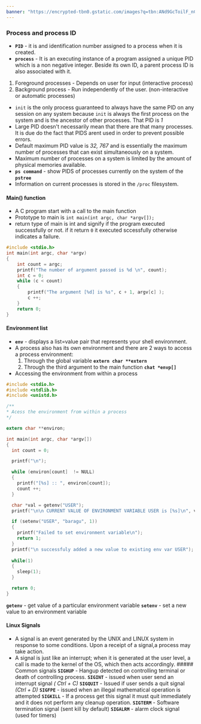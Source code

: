 ```yaml
---
banner: "https://encrypted-tbn0.gstatic.com/images?q=tbn:ANd9GcToilF_nC711LcEsUtRNtghu1wd6dmkU-CnFg&usqp=CAU"
---
```


### Process and process ID

-   **`PID`** - it is and identification number assigned to a process when it is created.
-   **`process`** - It is an executing instance of a program assigned a unique PID which is a non negative integer. Beside its own ID, a parent process ID is also associated with it.

1.  Foreground processes - Depends on user for input (interactive process)
2.  Background process - Run independently of the user. (non-interactive or automatic processes)

-   `init` is the only process guaranteed to always have the same PID on any session on any system because `init` is always the first process on the system and is the ancestor of other processes. That PID is *1*
-   Large PID doesn't necessarily mean that there are that many processes. It is due do the fact that PIDS arent used in order to prevent possible errors.
-   Default maximum PID value is *32, 767* and is essentially the maximum number of processes that can exist simultaneously on a system.
-   Maximum number of processes on a system is limited by the amount of physical memories available.
-   **`ps command`** - show PIDS of processes currently on the system of the **`pstree`**
-   Information on current processes is stored in the `/proc` filesystem.

#### Main() function

-   A C program start with a call to the main function
-   Prototype to main is `int main(int argc, char *argv[]);`
-   return type of main is int and signify if the program executed successfully or not. if it return `0` it executed sccessfully otherwise indicates a failure.

``` c
#include <stdio.h>
int main(int argc, char *argv)
{
    int count = argc;
    printf("The number of argument passed is %d \n", count);
    int c = 0;
    while (c < count)
    {
        printf("The argument [%d] is %s", c + 1, argv[c] );
        c ++;
    }
    return 0;
}
```

#### Environment list

-   **`env`** - displays a list=value pair that represents your shell environment.
-   A process also has its own environment and there are 2 ways to access a process environment:
    1.  Through the global variable **`extern char **extern`**
    2.  Through the third argument to the main function **`chat *envp[]`**
-   Accessing the environment from within a process

``` c
#include <stdio.h>
#include <stdlib.h>
#include <unistd.h>

/**
* Acess the environment from within a process
*/

extern char **environ;

int main(int argc, char *argv[])
{
  int count = 0;

  printf("\n");

  while (environ[count]  != NULL)
  {
    printf("[%s] :: ", environ[count]);
    count ++;
  }

  char *val = getenv("USER");
  printf("\n\n CURRENT VALUE OF ENVIRONMENT VARIABLE USER is [%s]\n", val);

  if (setenv("USER", "baragu", 1))
  {
    printf("Failed to set environment variable\n");
    return 1;
  }
  printf("\n successfuly added a new value to existing env var USER");
  
  while(1)
  {
    sleep(1);
  }

  return 0;
}
```

**`getenv`** - get value of a particular environment variable
**`setenv`** - set a new value to an environment variable

#### Linux Signals

-   A signal is an event generated by the UNIX and LINUX system in response to some conditions. Upon a receipt of a signal,a process may take action.
-   A signal is just like an interrupt; when it is generated at the user level, a call is made to the kernel of the OS, which then acts accordingly.
    \##### Common signals
    **`SIGHUP`** - Hangup detected on controlling terminal or death of controlling process.
    **`SIGINT`** - issued when user send an interrupt signal *( Ctrl + C)*
    **`SIGQUIT`** - Issued if user sends a quit signal *(Ctrl + D)*
    **`SIGFPE`** - issued when an illegal mathematical operation is attempted
    **`SIGKILL`** - If a process get this signal it must quit immediately and it does not perform any cleanup operation.
    **`SIGTERM`** - Software termination signal (sent kill by default)
    **`SIGALRM`** - alarm clock signal (used for timers)
